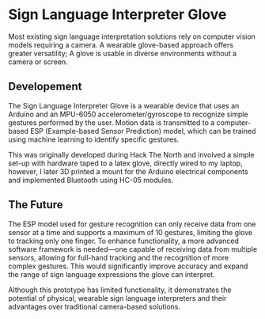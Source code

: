 # Sign Language Interpreter Glove
Most existing sign language interpretation solutions rely on computer vision models requiring a camera. A wearable glove-based approach offers greater versatility; A glove is usable in diverse environments without a camera or screen.

## Developement
The Sign Language Interpreter Glove is a wearable device that uses an Arduino and an MPU-6050 accelerometer/gyroscope to recognize simple gestures performed by the user. Motion data is transmitted to a computer-based ESP (Example-based Sensor Prediction) model, which can be trained using machine learning to identify specific gestures.

This was originally developed during Hack The North and involved a simple set-up with hardware taped to a latex glove, directly wired to my laptop, however, I later 3D printed a mount for the Arduino electrical components and implemented Bluetooth using HC-05 modules. 

## The Future
The ESP model used for gesture recognition can only receive data from one sensor at a time and supports a maximum of 10 gestures, limiting the glove to tracking only one finger.
To enhance functionality, a more advanced software framework is needed—one capable of receiving data from multiple sensors, allowing for full-hand tracking and the recognition of more complex gestures. This would significantly improve accuracy and expand the range of sign language expressions the glove can interpret.


Although this prototype has limited functionality, it demonstrates the potential of physical, wearable sign language interpreters and their advantages over traditional camera-based solutions.
